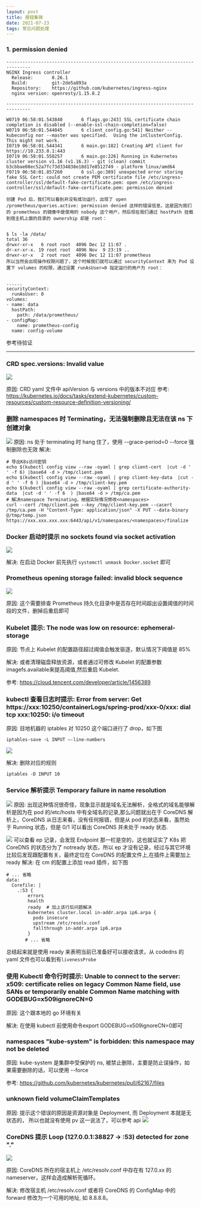 ```yaml
---
layout: post
title: 报错集锦
date: 2021-07-23 
tags: 常见问题处理
---
```


### 1. permission denied
```
-------------------------------------------------------------------------------
NGINX Ingress controller
  Release:       0.26.1
  Build:         git-2de5a893a
  Repository:    https://github.com/kubernetes/ingress-nginx
  nginx version: openresty/1.15.8.2

-------------------------------------------------------------------------------

W0719 06:58:01.543840       6 flags.go:243] SSL certificate chain completion is disabled (--enable-ssl-chain-completion=false)
W0719 06:58:01.544045       6 client_config.go:541] Neither --kubeconfig nor --master was specified.  Using the inClusterConfig.  This might not work.
I0719 06:58:01.544341       6 main.go:182] Creating API client for https://10.233.0.1:443
I0719 06:58:01.558257       6 main.go:226] Running in Kubernetes cluster version v1.16 (v1.16.3) - git (clean) commit b3cbbae08ec52a7fc73d334838e18d17e8512749 - platform linux/amd64
F0719 06:58:01.857260       6 ssl.go:389] unexpected error storing fake SSL Cert: could not create PEM certificate file /etc/ingress-controller/ssl/default-fake-certificate.pem: open /etc/ingress-controller/ssl/default-fake-certificate.pem: permission denied
```
```
创建 Pod 后，我们可以看到并没有成功运行，出现了 open /prometheus/queries.active: permission denied 这样的错误信息，这是因为我们的 prometheus 的镜像中是使用的 nobody 这个用户，然后现在我们通过 hostPath 挂载到宿主机上面的目录的 ownership 却是 root：


$ ls -la /data/
total 36
drwxr-xr-x   6 root root  4096 Dec 12 11:07 .
dr-xr-xr-x. 19 root root  4096 Nov  9 23:19 ..
drwxr-xr-x   2 root root  4096 Dec 12 11:07 prometheus
所以当然会出现操作权限问题了，这个时候我们就可以通过 securityContext 来为 Pod 设置下 volumes 的权限，通过设置 runAsUser=0 指定运行的用户为 root：


......
securityContext:
  runAsUser: 0
volumes:
- name: data
  hostPath:
    path: /data/prometheus/
- configMap:
    name: prometheus-config
  name: config-volume
  ```

  参考待验证


  ---
### CRD spec.versions: Invalid value

![](/images/posts/error/01/640.png)

原因: CRD yaml 文件中 apiVersion 与 versions 中的版本不对应
参考: https://kubernetes.io/docs/tasks/extend-kubernetes/custom-resources/custom-resource-definition-versioning/

### 删除 namespaces 时 Terminating，无法强制删除且无法在该 ns 下创建对象

![](/images/posts/error/01/640-1.png)
原因: ns 处于 terminating 时 hang 住了，使用 --grace-period=0 --force 强制删除也无效
解决:
```
# 导出K8s访问密钥
echo $(kubectl config view --raw -oyaml | grep client-cert  |cut -d ' ' -f 6) |base64 -d > /tmp/client.pem
echo $(kubectl config view --raw -oyaml | grep client-key-data  |cut -d ' ' -f 6 ) |base64 -d > /tmp/client-key.pem
echo $(kubectl config view --raw -oyaml | grep certificate-authority-data  |cut -d ' ' -f 6  ) |base64 -d > /tmp/ca.pem
# 解决namespace Terminating，根据实际情况修改<namespaces>
curl --cert /tmp/client.pem --key /tmp/client-key.pem --cacert /tmp/ca.pem -H "Content-Type: application/json" -X PUT --data-binary @/tmp/temp.json https://xxx.xxx.xxx.xxx:6443/api/v1/namespaces/<namespaces>/finalize
```
### Docker 启动时提示 no sockets found via socket activation

![](/images/posts/error/01/640-2.png)

解决: 在启动 Docker 前先执行 `systemctl unmask Docker.socket` 即可

### Prometheus opening storage failed: invalid block sequence

![](/images/posts/error/01/640-3.png)

原因: 这个需要排查 Prometheus 持久化目录中是否存在时间超出设置阈值的时间段的文件，删掉后重启即可

### Kubelet 提示: The node was low on resource: ephemeral-storage

原因: 节点上 Kubelet 的配置路径超过阈值会触发驱逐，默认情况下阈值是 85%

解决: 或者清理磁盘释放资源，或者通过可修改 Kubelet 的配置参数imagefs.available来提高阈值,然后重启 Kubelet.

参考: https://cloud.tencent.com/developer/article/1456389


### kubectl 查看日志时提示: Error from server: Get https://xxx:10250/containerLogs/spring-prod/xxx-0/xxx: dial tcp xxx:10250: i/o timeout

原因: 目地机器的 iptables 对 10250 这个端口进行了 drop，如下图
```
iptables-save -L INPUT –-line-numbers
```
![](/images/posts/error/01/640-4.png)


解决: 删除对应的规则
```
iptables -D INPUT 10
```

### Service 解析提示 Temporary failure in name resolution

![](/images/posts/error/01/640-5.png)
原因: 出现这种情况很奇怪，现象显示就是域名无法解析，全格式的域名能够解析是因为在 pod 的/etc/hosts 中有全域名的记录,那么问题就出在于 CoreDNS 解析上，CoreDNS 从日志来看，没有任何报错，但是从 pod 的状态来看，虽然处于 Running 状态，但是 0/1 可以看出 CoreDNS 并未处于 ready 状态.

![](/images/posts/error/01/640-6.png)
可以查看 ep 记录，会发现 Endpoint 那一栏是空的，这也就证实了 K8s 把 CoreDNS 的状态分为了 notready 状态，所以 ep 才没有记录，经过与其它环境比较后发现跟配置有关，最终定位在 CoreDNS 的配置文件上,在插件上需要加上 ready
解决: 在 cm 的配置上添加 read 插件，如下图
```
# ... 省略
data:
  Corefile: |
    .:53 {
        errors
        health
        ready  # 加上该行后问题解决
        kubernetes cluster.local in-addr.arpa ip6.arpa {
          pods insecure
          upstream /etc/resolv.conf
          fallthrough in-addr.arpa ip6.arpa
        }
       # ... 省略
```
总结起来就是使用 ready 来表明当前已准备好可以接收请求，从 codedns 的 yaml 文件也可以看到有`livenessProbe`

### 使用 Kubectl 命令行时提示: Unable to connect to the server: x509: certificate relies on legacy Common Name field, use SANs or temporarily enable Common Name matching with GODEBUG=x509ignoreCN=0

原因: 这个跟本地的 go 环境有关

解决: 在使用 kubectl 前使用命令export GODEBUG=x509ignoreCN=0即可


### namespaces "kube-system" is forbidden: this namespace may not be deleted

原因: kube-system 是集群中受保护的 ns, 被禁止删除，主要是防止误操作，如果需要删除的话，可以使用 --force

参考: https://github.com/kubernetes/kubernetes/pull/62167/files


### unknown field volumeClaimTemplates


原因: 提示这个错误的原因是资源对象是 Deployment, 而 Deployment 本就是无状态的， 所以也就没有使用 pv 这一说法了，可以参考 api
![](/images/posts/error/01/640-7.png)

### CoreDNS 提示 Loop (127.0.0.1:38827 -> :53) detected for zone "."

![](/images/posts/error/01/640-8.png)

原因: CoreDNS 所在的宿主机上 /etc/resolv.conf 中存在有 127.0.xx 的 nameserver，这样会造成解析死循环。

解决: 修改宿主机 /etc/resolv.conf 或者将 CoreDNS 的 ConfigMap 中的 forward 修改为一个可用的地址, 如 8.8.8.8。

